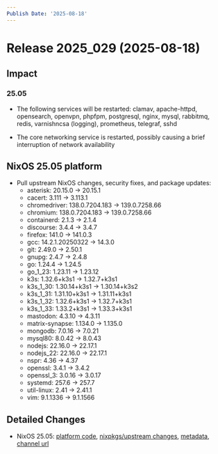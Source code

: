 ```yaml
---
Publish Date: '2025-08-18'
---
```



# Release 2025_029 (2025-08-18)

## Impact

### 25.05

- The following services will be restarted: clamav, apache-httpd, opensearch, openvpn, phpfpm, postgresql, nginx, mysql, rabbitmq, redis, varnishncsa (logging), prometheus, telegraf, sshd

- The core networking service is restarted, possibly causing a brief interruption of network availability


## NixOS 25.05 platform

- Pull upstream NixOS changes, security fixes, and package updates:
    - asterisk: 20.15.0 -> 20.15.1
    - cacert: 3.111 -> 3.113.1
    - chromedriver: 138.0.7204.183 -> 139.0.7258.66
    - chromium: 138.0.7204.183 -> 139.0.7258.66
    - containerd: 2.1.3 -> 2.1.4
    - discourse: 3.4.4 -> 3.4.7
    - firefox: 141.0 -> 141.0.3
    - gcc: 14.2.1.20250322 -> 14.3.0
    - git: 2.49.0 -> 2.50.1
    - gnupg: 2.4.7 -> 2.4.8
    - go: 1.24.4 -> 1.24.5
    - go_1_23: 1.23.11 -> 1.23.12
    - k3s: 1.32.6+k3s1 -> 1.32.7+k3s1
    - k3s_1_30: 1.30.14+k3s1 -> 1.30.14+k3s2
    - k3s_1_31: 1.31.10+k3s1 -> 1.31.11+k3s1
    - k3s_1_32: 1.32.6+k3s1 -> 1.32.7+k3s1
    - k3s_1_33: 1.33.2+k3s1 -> 1.33.3+k3s1
    - mastodon: 4.3.10 -> 4.3.11
    - matrix-synapse: 1.134.0 -> 1.135.0
    - mongodb: 7.0.16 -> 7.0.21
    - mysql80: 8.0.42 -> 8.0.43
    - nodejs: 22.16.0 -> 22.17.1
    - nodejs_22: 22.16.0 -> 22.17.1
    - nspr: 4.36 -> 4.37
    - openssl: 3.4.1 -> 3.4.2
    - openssl_3: 3.0.16 -> 3.0.17
    - systemd: 257.6 -> 257.7
    - util-linux: 2.41 -> 2.41.1
    - vim: 9.1.1336 -> 9.1.1566


## Detailed Changes

- NixOS 25.05: [platform code](https://github.com/flyingcircusio/fc-nixos/compare/d12b01e196db3a7b766dd1ffa6dcb39a48370053...7dbe31686d80b28cd3cb2a2cd233752b551a1fa4), [nixpkgs/upstream changes](https://github.com/flyingcircusio/nixpkgs/compare/ff4c4f45271bcee274f7697c08f21a7149e68f95...2c4565ef552a5d7d1a63e25794d5938cab2677e1), [metadata](https://my.flyingcircus.io/releases/metadata/fc-25.05-production/2025_029), [channel url](https://hydra.flyingcircus.io/build/15608362/download/1/nixexprs.tar.xz)


